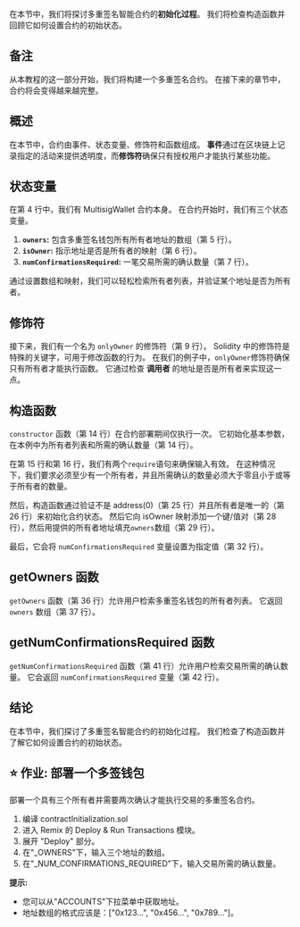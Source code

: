 在本节中，我们将探讨多重签名智能合约的**初始化过程**。 我们将检查构造函数并回顾它如何设置合约的初始状态。

## 备注

从本教程的这一部分开始，我们将构建一个多重签名合约。 在接下来的章节中，合约将会变得越来越完整。

## 概述

在本节中，合约由事件、状态变量、修饰符和函数组成。 **事件**通过在区块链上记录指定的活动来提供透明度，而**修饰符**确保只有授权用户才能执行某些功能。

## 状态变量

在第 4 行中，我们有 MultisigWallet 合约本身。 在合约开始时，我们有三个状态变量。

1. **`owners`:** 包含多重签名钱包所有所有者地址的数组（第 5 行）。
2. **`isOwner`:** 指示地址是否是所有者的映射（第 6 行）。
3. **`numConfirmationsRequired`:** 一笔交易所需的确认数量（第 7 行）。

通过设置数组和映射，我们可以轻松检索所有者列表，并验证某个地址是否为所有者。

## 修饰符

接下来，我们有一个名为 `onlyOwner` 的修饰符（第 9 行）。 Solidity 中的修饰符是特殊的关键字，可用于修改函数的行为。 在我们的例子中，`onlyOwner`修饰符确保只有所有者才能执行函数。 它通过检查 **调用者** 的地址是否是所有者来实现这一点。

## 构造函数

`constructor` 函数（第 14 行）在合约部署期间仅执行一次。 它初始化基本参数，在本例中为所有者列表和所需的确认数量（第 14 行）。

在第 15 行和第 16 行，我们有两个`require`语句来确保输入有效。 在这种情况下，我们要求必须至少有一个所有者，并且所需确认的数量必须大于零且小于或等于所有者的数量。

然后，构造函数通过验证不是 address(0)（第 25 行）并且所有者是唯一的（第 26 行）来初始化合约状态。  然后它向 isOwner 映射添加一个键/值对（第 28 行），然后用提供的所有者地址填充`owners`数组（第 29 行）。

最后，它会将 `numConfirmationsRequired` 变量设置为指定值（第 32 行）。

## getOwners 函数

`getOwners` 函数（第 36 行）允许用户检索多重签名钱包的所有者列表。 它返回 `owners` 数组（第 37 行）。

## getNumConfirmationsRequired 函数

`getNumConfirmationsRequired` 函数（第 41 行）允许用户检索交易所需的确认数量。 它会返回 `numConfirmationsRequired` 变量（第 42 行）。

## 结论

在本节中，我们探讨了多重签名智能合约的初始化过程。 我们检查了构造函数并了解它如何设置合约的初始状态。

## ⭐ 作业: 部署一个多签钱包

部署一个具有三个所有者并需要两次确认才能执行交易的多重签名合约。

1. 编译 contractInitialization.sol
2. 进入 Remix 的 Deploy & Run Transactions 模块。
3. 展开 "Deploy" 部分。
4. 在"_OWNERS"下，输入三个地址的数组。
5. 在"_NUM_CONFIRMATIONS_REQUIRED"下，输入交易所需的确认数量。

**提示:**

- 您可以从"ACCOUNTS"下拉菜单中获取地址。
- 地址数组的格式应该是：["0x123...", "0x456...", "0x789..."]。